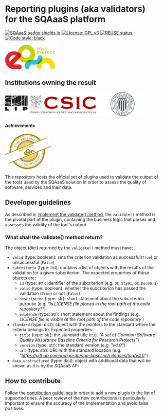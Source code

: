<!--
SPDX-FileCopyrightText: Copyright contributors to the Software Quality Assurance as a Service (SQAaaS) project <sqaaas@ibergrid.eu>
SPDX-FileContributor: 2017-2024 Pablo Orviz <orviz@ifca.unican.es>

SPDX-License-Identifier: GPL-3.0-only
-->

# Reporting plugins (aka validators) for the SQAaaS platform

[![SQAaaS badge shields.io](https://img.shields.io/badge/sqaaas%20software-gold-yellow)](https://api.eu.badgr.io/public/assertions/oT8RAE5zSjeHnvz1TSVfSQ "SQAaaS gold badge achieved")
[![License: GPL v3](https://img.shields.io/badge/License-GPLv3-blue.svg)](https://www.gnu.org/licenses/gpl-3.0)
[![REUSE status](https://api.reuse.software/badge/git.fsfe.org/reuse/api)](https://api.reuse.software/info/git.fsfe.org/reuse/api)
[![Code style: black](https://img.shields.io/badge/code%20style-black-000000.svg)](https://github.com/psf/black)


<img src="https://github.com/EOSC-synergy/service-qa-baseline/blob/master/content/images/logo-SYNERGY.png" height="80">

## Institutions owning the result
<p float="left">
    <img src="https://github.com/EOSC-synergy/service-qa-baseline/blob/master/content/images/logo-LIP.png" height="80">
    <img src="https://github.com/EOSC-synergy/service-qa-baseline/blob/master/content/images/logo-csic.png" height="80">
    <img src="https://github.com/EOSC-synergy/service-qa-baseline/blob/master/content/images/logo-UPV.png" height="80">
</p>


#### Achievements
[![SQAaaS badge](https://github.com/EOSC-synergy/SQAaaS/raw/master/badges/badges_150x116/badge_software_gold.png)](https://api.eu.badgr.io/public/assertions/oT8RAE5zSjeHnvz1TSVfSQ "SQAaaS gold badge achieved")


This repository hosts the official set of plugins used to validate the output
of the tools used by the SQAaaS solution in order to assess the quality of
software, services and their data.

## Developer guidelines
As described in
[Implement the validate() method](https://github.com/eosc-synergy/sqaaas-reporting-cookiecutter#implement-the-validate-method),
the `validate()` method is the pivotal part of the plugin, containing the
business logic that parses and assesses the validity of the tool's output.

### What shall the validate() method return?
The object (dict) returned by the `validate()` method must have:
- `valid` (type: boolean): sets the criterion validation as successful(`True`)
  or unsuccessful (`False`)
- `subcriteria` (type: list): contains a list of objects with the results of
  the validation for a given subcriterion. The expected properties of those
  objects are:
  - `id` (type: str): identifier of the subcriterion (e.g. `QC.Sty01`,
    `QC.Doc06.1`)
  - `valid` (type: boolean): whether the subcriterion has passed the validation
    (`True`) or not (`False`)
  - `description` (type: str): short statement about the subcriterion purpuse
    (e.g. *"Is LICENSE file placed in the root path of the code repository?"*)
  - `evidence` (type: str): short statement about the findings (e.g. *LICENSE
    file is visible at the root path of the code repository* )
- `standard` (type: dict): object with the pointers to the standard where the
   criteria belongs to. Expected properties:
  - `title` (type: str): the standard title (e.g. *"A set of Common Software
    Quality Assurance Baseline Criteria for Research Projects"*)
  - `version` (type: str): the standard version (e.g. *"v4.0"*)
  - `url` (type: str): URL with the standard location (e.g.
    *"https://github.com/indigo-dc/sqa-baseline/releases/tag/v4.0"*)
- `data_unstructured` (type: dict): object with additional data that will be
  shown as it is by the SQAaaS API


## How to contribute

Follow the [contribution guidelines](CONTRIBUTING.md) in order to add a new
plugin to the list of supported ones. A peer review of the new contributions
is particularly important to ensure the accuracy of the implementation and
avoid false positives.
